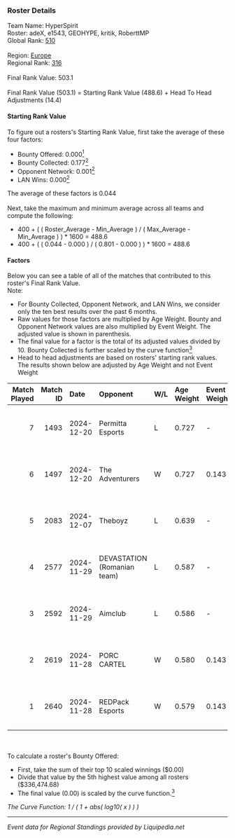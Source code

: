 ### Roster Details<br />
Team Name: HyperSpirit<br />
Roster: adeX, e1543, GEOHYPE, kritik, RoberttMP<br />
Global Rank: [510](../standings_global.md)<br />
<br />
Region: [Europe]( ../standings_europe.md)<br />
Regional Rank: [316]( ../standings_europe.md)<br />
<br />
Final Rank Value:  503.1<br />
<br />
Final Rank Value (503.1) = Starting Rank Value (488.6) + Head To Head Adjustments (14.4)<br />

#### Starting Rank Value<br />
To figure out a rosters's Starting Rank Value, first take the average of these four factors:<br />
- Bounty Offered: 0.000[<sup>1</sup>](#table2)
- Bounty Collected: 0.177[<sup>2</sup>](#table1)
- Opponent Network: 0.001[<sup>2</sup>](#table1)
- LAN Wins: 0.000[<sup>2</sup>](#table1)

The average of these factors is 0.044<br />
<br />
Next, take the maximum and minimum average across all teams and compute the following:<br />
- 400 + ( ( Roster_Average - Min_Average ) / ( Max_Average - Min_Average ) ) * 1600 = 488.6
- 400 + ( ( 0.044 - 0.000 ) / ( 0.801 - 0.000 ) ) * 1600 = 488.6


#### Factors<br />
Below you can see a table of all of the matches that contributed to this roster's Final Rank Value.<br />
Note:<br />

- For Bounty Collected, Opponent Network, and LAN Wins, we consider only the ten best results over the past 6 months.
- Raw values for those factors are multiplied by Age Weight. Bounty and Opponent Network values are also multiplied by Event Weight. The adjusted value is shown in parenthesis.
- The final value for a factor is the total of its adjusted values divided by 10. Bounty Collected is further scaled by the curve function[<sup>3</sup>](#curveFunction)
- Head to head adjustments are based on rosters' starting rank values. The results shown below are adjusted by Age Weight and not Event Weight
<span id="table1"></span><br />


| Match Played | Match ID | Date       | Opponent                    | W/L | Age Weight | Event Weight | Bounty Collected | Opponent Network | LAN Wins  | H2H Adj. | Roster                                  |
| -: | -: | :- | :- | :- | :- | :- | :- | :- | :- | -: | :- |
|            7 |     1493 | 2024-12-20 | Permitta Esports            | L   | 0.727      | -            | -                | -                | -         |    -2.82 | adeX, e1543, GEOHYPE, kritik, RoberttMP |
|            6 |     1497 | 2024-12-20 | The Adventurers             | W   | 0.727      | 0.143        | 0.000 (0.000)    | 0.000 (0.000)    | 0 (0.000) |     8.22 | adeX, e1543, GEOHYPE, kritik, RoberttMP |
|            5 |     2083 | 2024-12-07 | Theboyz                     | L   | 0.639      | -            | -                | -                | -         |    -6.15 | adeX, e1543, GEOHYPE, kritik, swiiffter |
|            4 |     2577 | 2024-11-29 | DEVASTATION (Romanian team) | L   | 0.587      | -            | -                | -                | -         |    -5.86 | adeX, e1543, GEOHYPE, kritik, swiiffter |
|            3 |     2592 | 2024-11-29 | Aimclub                     | L   | 0.586      | -            | -                | -                | -         |    -2.73 | adeX, e1543, GEOHYPE, kritik, swiiffter |
|            2 |     2619 | 2024-11-28 | PORC CARTEL                 | W   | 0.580      | 0.143        | 0.001 (0.000)    | 0.029 (0.002)    | 0 (0.000) |    11.38 | adeX, e1543, GEOHYPE, kritik, swiiffter |
|            1 |     2640 | 2024-11-28 | REDPack Esports             | W   | 0.579      | 0.143        | 0.001 (0.000)    | 0.085 (0.007)    | 0 (0.000) |    12.40 | adeX, e1543, GEOHYPE, kritik, swiiffter |

<br />
<span id="table2"></span><br />
To calculate a roster's Bounty Offered:<br />

- First, take the sum of their top 10 scaled winnings ($0.00)
- Divide that value by the 5th highest value among all rosters ($336,474.68)
- The final value (0.00) is scaled by the curve function.[<sup>3</sup>](#curveFunction)

<span id="curveFunction"></span>_The Curve Function: 1 / ( 1 + abs( log10( x ) ) )_<br />

---
_Event data for Regional Standings provided by Liquipedia.net_<br />
